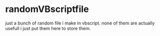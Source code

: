 # randomVBscriptfile
just a bunch of random file i make in vbscript. none of them are actually usefull i just put them here to store them.
